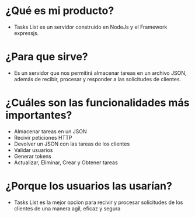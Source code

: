 # ¿Qué es mi producto?

- Tasks List es un servidor construido en NodeJs y el Framework expressjs.

# ¿Para que sirve?

- Es un servidor que nos permitirá almacenar tareas en un archivo JSON, además de recibir, procesar y responder a las solicitudes de clientes.

# ¿Cuáles son las funcionalidades más importantes?

- Almacenar tareas en un JSON
- Recivir peticiones HTTP
- Devolver un JSON con las tareas de los clientes
- Validar usuarios
- Generar tokens
- Actualizar, Eliminar, Crear y Obtener tareas

# ¿Porque los usuarios las usarían?

- Tasks List es la mejor opcion para recivir y procesar solicitudes de los clientes de una manera agil, eficaz y segura
